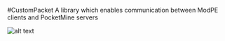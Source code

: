 #CustomPacket
A library which enables communication between ModPE clients and PocketMine servers

![alt text](http://i.imgur.com/zB5OQA3.png "Logo Title Text 1")
